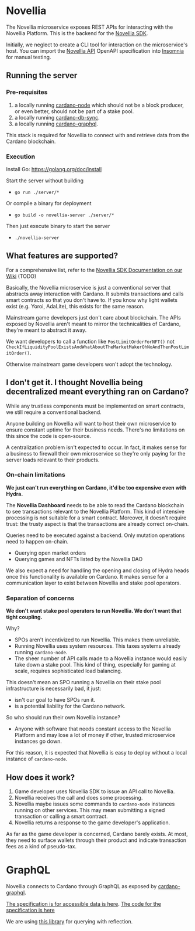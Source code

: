 # Novellia

The Novellia microservice exposes REST APIs for interacting with the Novellia Platform. This is the backend for the [Novellia SDK](https://github.com/RektangularStudios/novellia-sdk).

Initially, we neglect to create a CLI tool for interaction on the microservice's host. You can import the [Novellia API](https://github.com/RektangularStudios/novellia-api) OpenAPI specification into [Insomnia](https://insomnia.rest/) for manual testing.

## Running the server

### Pre-requisites

1. a locally running [cardano-node](https://github.com/input-output-hk/cardano-node) which should not be a block producer, or even better, should not be part of a stake pool.
2. a locally running [cardano-db-sync](https://github.com/input-output-hk/cardano-db-sync).
3. a locally running [cardano-graphql](https://github.com/input-output-hk/cardano-graphql).

This stack is required for Novellia to connect with and retrieve data from the Cardano blockchain.

### Execution

Install Go: https://golang.org/doc/install

Start the server without building
- `go run ./server/*`

Or compile a binary for deployment
- `go build -o novellia-server ./server/*`

Then just execute binary to start the server
- `./novellia-server`

## What features are supported?

For a comprehensive list, refer to the [Novellia SDK Documentation on our Wiki](https://rektangularstudios.com/wiki) (TODO)

Basically, the Novellia microservice is just a conventional server that abstracts away interaction with Cardano. It submits transactions and calls smart contracts so that you don't have to. If you know why light wallets exist (e.g. Yoroi, AdaLite), this exists for the same reason.

Mainstream game developers just don't care about blockchain. The APIs exposed by Novellia aren't meant to mirror the technicalities of Cardano, they're meant to abstract it away.

We want developers to call a function like `PostLimitOrderForNFT()` not `CheckIfLiquidityPoolExistsAndWhatAboutTheMarketMakerOhNoAndThenPostLimitOrder()`.

Otherwise mainstream game developers won't adopt the technology.

## I don't get it. I thought Novellia being decentralized meant everything ran on Cardano?

While any trustless components must be implemented on smart contracts, we still require a conventional backend.

Anyone building on Novellia will want to host their own microservice to ensure constant uptime for their business needs. There's no limitations on this since the code is open-source.

A centralization problem isn't expected to occur. In fact, it makes sense for a business to firewall their own microservice so they're only paying for the server loads relevant to their products.

### On-chain limitations

**We just can't run everything on Cardano, it'd be too expensive even with Hydra.**

The **Novellia Dashboard** needs to be able to read the Cardano blockchain to see transactions relevant to the Novellia Platform. This kind of intensive processing is not suitable for a smart contract. Moreover, it doesn't require trust: the trusty aspect is that the transactions are already correct on-chain.

Queries need to be executed against a backend. Only mutation operations need to happen on-chain.
- Querying open market orders
- Querying games and NFTs listed by the Novellia DAO

We also expect a need for handling the opening and closing of Hydra heads once this functionality is available on Cardano. It makes sense for a communication layer to exist between Novellia and stake pool operators.

### Separation of concerns

**We don't want stake pool operators to run Novellia. We don't want that tight coupling.**

Why?
- SPOs aren't incentivized to run Novellia. This makes them unreliable.
- Running Novellia uses system resources. This taxes systems already running `cardano-node`.
- The sheer number of API calls made to a Novellia instance would easily take down a stake pool. This kind of thing, especially for gaming at scale, requires sophisticated load balancing.

This doesn't mean an SPO running a Novellia on their stake pool infrastructure is necessarily bad, it just:
- isn't our goal to have SPOs run it.
- is a potential liability for the Cardano network.

So who should run their own Novellia instance?
- Anyone with software that needs constant access to the Novellia Platform and may lose a lot of money if other, trusted microservice instances go down.

For this reason, it is expected that Novellia is easy to deploy without a local instance of `cardano-node`.

## How does it work?

1. Game developer uses Novellia SDK to issue an API call to Novellia.
2. Novellia receives the call and does some processing.
3. Novellia maybe issues some commands to `cardano-node` instances running on other services. This may mean submitting a signed transaction or calling a smart contract.
4. Novellia returns a response to the game developer's application.

As far as the game developer is concerned, Cardano barely exists. At most, they need to surface wallets through their product and indicate transaction fees as a kind of pseudo-tax.

# GraphQL

Novellia connects to Cardano through GraphQL as exposed by [cardano-graphql](https://github.com/input-output-hk/cardano-graphql).

[The specification is for accessible data is here](https://input-output-hk.github.io/cardano-graphql/).
[The code for the specification is here](https://github.com/input-output-hk/cardano-graphql/blob/master/packages/api-cardano-db-hasura/schema.graphql)

We are using [this library](https://github.com/shurcooL/graphql) for querying with reflection.
